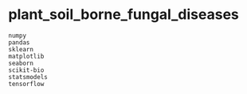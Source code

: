 # plant_soil_borne_fungal_diseases


    numpy
    pandas
    sklearn
    matplotlib
    seaborn
    scikit-bio
    statsmodels
    tensorflow

